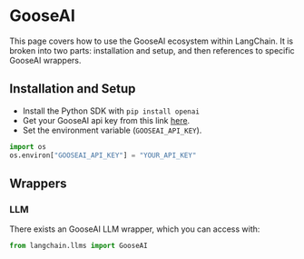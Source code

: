 # GooseAI

This page covers how to use the GooseAI ecosystem within LangChain.
It is broken into two parts: installation and setup, and then references to specific GooseAI wrappers.

## Installation and Setup
- Install the Python SDK with `pip install openai`
- Get your GooseAI api key from this link [here](https://goose.ai/).
- Set the environment variable (`GOOSEAI_API_KEY`).

```python
import os
os.environ["GOOSEAI_API_KEY"] = "YOUR_API_KEY"
```

## Wrappers

### LLM

There exists an GooseAI LLM wrapper, which you can access with: 
```python
from langchain.llms import GooseAI
```
